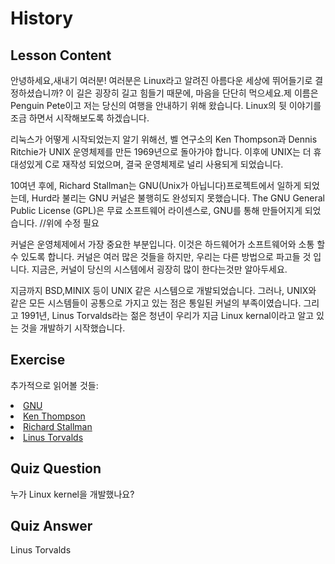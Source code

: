 # History

## Lesson Content

안녕하세요,새내기 여러분! 여러분은 Linux라고 알려진 아름다운 세상에 뛰어들기로 결정하셨습니까?  이 길은 굉장히 길고 힘들기 때문에, 마음을 단단히 먹으세요.제 이름은 Penguin Pete이고 저는 당신의 여행을 안내하기 위해 왔습니다. Linux의 뒷 이야기를 조금 하면서 시작해보도록 하겠습니다.

리눅스가 어떻게 시작되었는지 알기 위해선, 벨 연구소의 Ken Thompson과 Dennis Ritchie가 UNIX 운영체제를 만든 1969년으로 돌아가야 합니다.
이후에 UNIX는 더 휴대성있게 C로 재작성 되었으며, 결국 운영체제로 널리 사용되게 되었습니다.   

10여년 후에, Richard Stallman는 GNU(Unix가 아닙니다)프로젝트에서 일하게 되었는데, Hurd라 불리는 GNU 커널은 불행히도 완성되지 못했습니다.  The GNU General Public License (GPL)은  무료 소프트웨어 라이센스로, GNU를 통해 만들어지게 되었습니다.
//위에 수정 필요

커널은 운영체제에서 가장 중요한 부분입니다. 이것은 하드웨어가 소프트웨어와 소통 할 수 있도록 합니다. 커널은 여러 많은 것들을 하지만, 우리는 다른 방법으로 파고들 것 입니다. 지금은, 커널이 당신의 시스템에서 굉장히 많이 한다는것만 알아두세요. 

지금까지 BSD,MINIX 등이 UNIX 같은 시스템으로 개발되었습니다.
그러나, UNIX와 같은 모든 시스템들이 공통으로 가지고 있는 점은 통일된 커널의 부족이였습니다. 
그리고 1991년, Linus Torvalds라는 젊은 청년이 우리가 지금 Linux kernal이라고 알고 있는 것을 개발하기 시작했습니다.

## Exercise

추가적으로 읽어볼 것들:
<li><a href='https://www.gnu.org/home.en.html'>GNU</a></li>
<li><a href='https://en.wikipedia.org/wiki/Ken_Thompson'>Ken Thompson</a></li>
<li><a href='https://stallman.org/'>Richard Stallman</a></li>
<li><a href='https://en.wikipedia.org/wiki/Linus_Torvalds'>Linus Torvalds</a></li>

## Quiz Question

누가 Linux kernel을 개발했나요? 

## Quiz Answer

Linus Torvalds